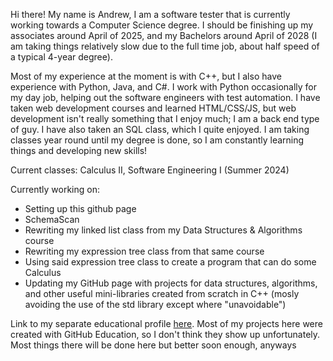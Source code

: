 <!--
**aguerrero31/aguerrero31** is a ✨ _special_ ✨ repository because its `README.md` (this file) appears on your GitHub profile.
-->

Hi there! My name is Andrew, I am a software tester that is currently working towards a Computer Science degree. I should be finishing up my associates around April of 2025, and my Bachelors around April of 2028 (I am taking things relatively slow due to the full time job, about half speed of a typical 4-year degree).

Most of my experience at the moment is with C++, but I also have experience with Python, Java, and C#. I work with Python occasionally for my day job, helping out the software engineers with test automation. I have taken web development courses and learned HTML/CSS/JS, but web development isn't really something that I enjoy much; I am a back end type of guy. I have also taken an SQL class, which I quite enjoyed. I am taking classes year round until my degree is done, so I am constantly learning things and developing new skills!

Current classes: Calculus II, Software Engineering I (Summer 2024)

Currently working on:
- Setting up this github page
- SchemaScan
- Rewriting my linked list class from my Data Structures & Algorithms course
- Rewriting my expression tree class from that same course
- Using said expression tree class to create a program that can do some Calculus
- Updating my GitHub page with projects for data structures, algorithms, and other useful mini-libraries created from scratch in C++ (mosly avoiding the use of the std library except where "unavoidable")

Link to my separate educational profile [here](github.com/aguerreroEDU). Most of my projects here were created with GitHub Education, so I don't think they show up unfortunately. Most things there will be done here but better soon enough, anyways
